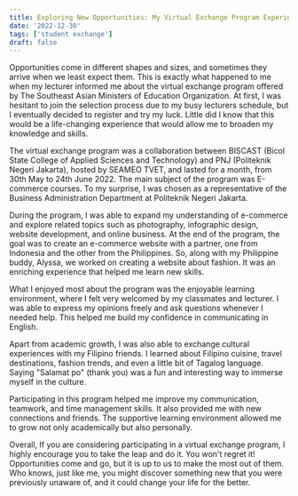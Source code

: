 ```yaml
---
title: Exploring New Opportunities: My Virtual Exchange Program Experience
date: '2022-12-30'
tags: ['student exchange']
draft: false
---
```



Opportunities come in different shapes and sizes, and sometimes they arrive when we least expect them. This is exactly what happened to me when my lecturer informed me about the virtual exchange program offered by The Southeast Asian Ministers of Education Organization. At first, I was hesitant to join the selection process due to my busy lecturers schedule, but I eventually decided to register and try my luck. Little did I know that this would be a life-changing experience that would allow me to broaden my knowledge and skills.

The virtual exchange program was a collaboration between BISCAST  (Bicol State College of Applied Sciences and Technology) and PNJ (Politeknik Negeri Jakarta), hosted by SEAMEO TVET, and lasted for a month, from 30th May to 24th June 2022. The main subject of the program was E-commerce courses. To my surprise, I was chosen as a representative of the Business Administration Department at Politeknik Negeri Jakarta.

During the program, I was able to expand my understanding of e-commerce and explore related topics such as photography, infographic design, website development, and online business. At the end of the program, the goal was to create an e-commerce website with a partner, one from Indonesia and the other from the Philippines. So, along with my Philippine buddy, Alyssa, we worked on creating a website about fashion. It was an enriching experience that helped me learn new skills. 

What I enjoyed most about the program was the enjoyable learning environment, where I felt very welcomed by my classmates and lecturer. I was able to express my opinions freely and ask questions whenever I needed help. This helped me build my confidence in communicating in English. 

Apart from academic growth, I was also able to exchange cultural experiences with my Filipino friends. I learned about Filipino cuisine, travel destinations, fashion trends, and even a little bit of Tagalog language. Saying "Salamat po" (thank you) was a fun and interesting way to immerse myself in the culture.

Participating in this program helped me improve my communication, teamwork, and time management skills. It also provided me with new connections and friends. The supportive learning environment allowed me to grow not only academically but also personally.

Overall, If you are considering participating in a virtual exchange program, I highly encourage you to take the leap and do it. You won't regret it! Opportunities come and go, but it is up to us to make the most out of them. Who knows, just like me, you might discover something new that you were previously unaware of, and it could change your life for the better.

